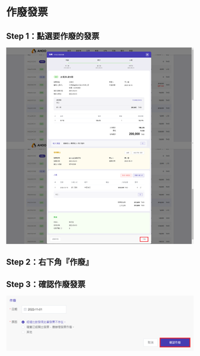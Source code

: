 # 作廢發票

## Step 1：點選要作廢的發票

![確認作廢發票](./cancel-1.png)

## Step 2：右下角『作廢』

## Step 3：確認作廢發票

![確認作廢發票](./cancel-2.png)
